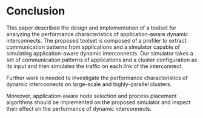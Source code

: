 # Conclusion

This paper described the design and implementation of a toolset for analyzing
the performance characteristics of application-aware dynamic interconnects.
The proposed toolset is composed of a profiler to extract communication
patterns from applications and a simulator capable of simulating
application-aware dynamic interconnects. Our simulator takes a set of
communication patterns of applications and a cluster configuration as its
input and then simulates the traffic on each link of the interconnect.

Further work is needed to investigate the performance characteristics of
dynamic interconnects on large-scale and highly-parallel clusters.

Moreover, application-aware node selection and process placement algorithms
should be implemented on the proposed simulator and inspect their effect on
the performance of dynamic interconnects.
